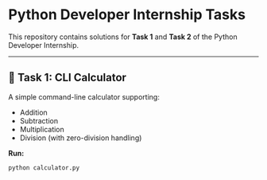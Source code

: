 # Python Developer Internship Tasks

This repository contains solutions for **Task 1** and **Task 2** of the Python Developer Internship.

---

## 📌 Task 1: CLI Calculator
A simple command-line calculator supporting:
- Addition
- Subtraction
- Multiplication
- Division (with zero-division handling)

**Run:**
```bash
python calculator.py


